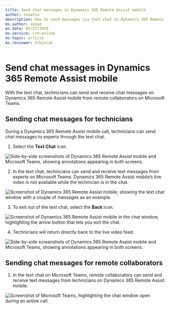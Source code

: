 ```yaml
---
title: Send chat messages in Dynamics 365 Remote Assist mobile
author: xonatia
description: How to send messages via text chat in Dynamics 365 Remote Assist mobile
ms.author: xolee
ms.date: 02/27/2020
ms.service: crm-online
ms.topic: article
ms.reviewer: krbjoran
---
```

# Send chat messages in Dynamics 365 Remote Assist mobile

With the text chat, technicians can send and receive chat messages on Dynamics 365 Remote Assist mobile from remote collaborators on Microsoft Teams.

## Sending chat messages for technicians

During a Dynamics 365 Remote Assist mobile call, technicians can send chat messages to experts through the text chat. 

1.	Select the **Text Chat** icon.

![Side-by-side screenshots of Dynamics 365 Remote Assist mobile and Microsoft Teams, showing annotations appearing in both screens.](./media/in-call-ram.png "Place Annotations")

2. In the text chat, technicians can send and receive text messages from experts on Microsoft Teams. Dynamics 365 Remote Assist mobile’s live video is not available while the technician is in the chat. 

![Screenshot of Dynamics 365 Remote Assist mobile, showing the text chat window with a couple of messages as an example.](./media/chat_2.png "Send text")

3. To exit out of the text chat, select the **Back** icon.

![Screenshot of Dynamics 365 Remote Assist mobile in the chat window, highlighting the arrow button that lets you exit the chat.](./media/chat_3.png "Exit chat")

4. Technicians will return directly back to the live video feed.

![Side-by-side screenshots of Dynamics 365 Remote Assist mobile and Microsoft Teams, showing annotations appearing in both screens.](./media/in-call-ram.png "Place Annotations")

## Sending chat messages for remote collaborators 

1. In the text chat on Microsoft Teams, remote collaborators can send and receive text messages from technicians on Dynamics 365 Remote Assist mobile.

![Screenshot of Microsoft Teams, highlighting the chat window open during an active call.](./media/chat_5.png "Teams Chat")
